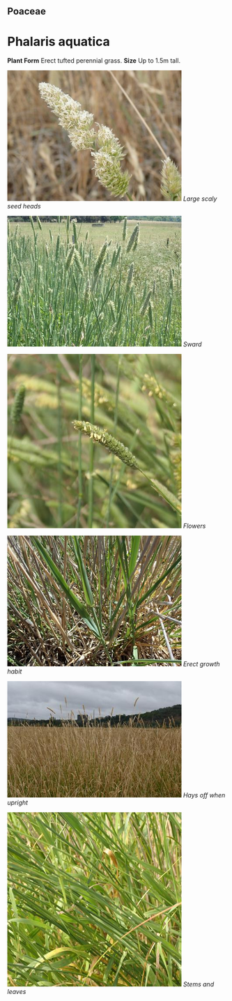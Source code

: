 ## Poaceae
# Phalaris aquatica

**Plant Form** Erect tufted perennial grass. **Size** Up to 1.5m tall.


![Large scaly seed heads](664_PC011881.jpg)
 *Large scaly seed heads* 

![Sward](700_PB241691.jpg)
 *Sward* 

![Flowers](69703_P1022211.jpg)
 *Flowers* 

![Erect growth habit](1284_PA273573.jpg)
 *Erect growth habit* 

![Hays off when upright](11283_P6950572.jpg)
 *Hays off when upright* 

![Stems and leaves](69708_P1022216.jpg)
 *Stems and leaves* 

